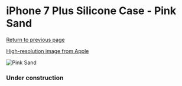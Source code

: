 # iPhone 7 Plus Silicone Case - Pink Sand

[Return to previous page](/iphone_7)

[High-resolution image from Apple](https://store.storeimages.cdn-apple.com/8756/as-images.apple.com/is/MMT12?wid=4500&hei=4500&fmt=png)

<div style="width: 384px"><img src="/everyphone/MMT12.png" alt="Pink Sand"></div>

### Under construction
